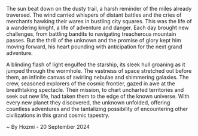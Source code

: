 
The sun beat down on the dusty trail, a harsh reminder of the miles already traversed. The wind carried whispers of distant battles and the cries of merchants hawking their wares in bustling city squares. This was the life of a wandering knight, a life of adventure and danger. Each day brought new challenges, from battling bandits to navigating treacherous mountain passes. But the thrill of the unknown and the promise of glory kept him moving forward, his heart pounding with anticipation for the next grand adventure.

A blinding flash of light engulfed the starship, its sleek hull groaning as it jumped through the wormhole. The vastness of space stretched out before them, an infinite canvas of swirling nebulae and shimmering galaxies. The crew, seasoned explorers of the cosmic frontier, gazed in awe at the breathtaking spectacle. Their mission, to chart uncharted territories and seek out new life, had taken them to the edge of the known universe. With every new planet they discovered, the unknown unfolded, offering countless adventures and the tantalizing possibility of encountering other civilizations in this grand cosmic tapestry. 

~ By Hozmi - 20 September 2024
